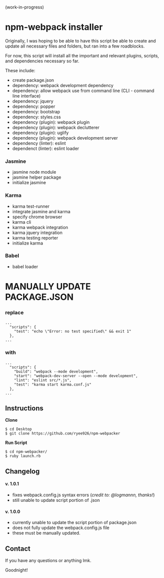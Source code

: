 (work-in-progress)

# npm-webpack installer

Originally, I was hoping to be able to have this script be able to create and update all necessary files and folders, but ran into a few roadblocks.

For now, this script will install all the important and relevant plugins, scripts, and dependencies necessary so far.

These include:

- create package.json
- dependency: webpack development dependency
- dependency: allow webpack use from command line (CLI - command line interface)
- dependency: jquery
- dependency: popper
- dependency: bootstrap
- dependency: styles.css
- dependency (plugin): webpack plugin
- dependency (plugin): webpack declutterer
- dependency (plugin): uglify
- dependency (plugin): webpack development server
- dependency (linter): eslint
- dependenct (linter): eslint loader

### Jasmine

- jasmine node module
- jasmine helper package
- initialize jasmine

### Karma

- karma test-runner
- integrate jasmine and karma
- specify chrome browser
- karma cli
- karma webpack integration
- karma jquery integration
- karma testing reporter
- initialize karma

### Babel

- babel loader

# MANUALLY UPDATE PACKAGE.JSON

### replace
```
...
  "scripts": {
    "test": "echo \"Error: no test specified\" && exit 1"
  },
...
```
### with
```
...
  "scripts": {
    "build": "webpack --mode development",
    "start": "webpack-dev-server --open --mode development",
    "lint": "eslint src/*.js",
    "test": "karma start karma.conf.js"
  },
...
```

## Instructions

**Clone**
```
$ cd Desktop
$ git clone https://github.com/ryee926/npm-webpacker
```


**Run Script**
```
$ cd npm-webpacker/
$ ruby launch.rb
```

## Changelog

#### v. 1.0.1
- fixes webpack.config.js syntax errors (*credit to: @logmannn, thanks!*)
- still unable to update script portion of .json

#### v. 1.0.0
- currently unable to update the script portion of package.json
- does not fully update the webpack.config.js file
- these must be manually updated.

## Contact
If you have any questions or anything lmk.

Goodnight!
